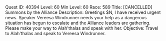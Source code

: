 Quest ID: 40394
Level: 60
Min Level: 60
Race: 589
Title: [CANCELLED] Summons by the Alliance
Description: Greetings $N, I have received urgent news. Speaker Vereesa Windrunner needs your help as a dangerous situation has begun to escalate and the Alliance leaders are gathering. Please make your way to Alah'thalas and speak with her.
Objective: Travel to Alah'thalas and speak to Vereesa Windrunner.
